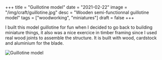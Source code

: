 +++
title = "Guillotine model"
date = "2021-02-22"
image = "/img/craft/guillotine.jpg"
desc = "Wooden semi-functionnal guillotine model"
tags = ["woodworking", "miniatures"]
draft = false
+++

I built this model guillotine for fun when I decided to go back to building miniature things, it also was a nice exercice in timber framing since I used real wood joints to assemble the structure. It is built with wood, cardstock and aluminium for the blade.

![Guillotine model](/img/craft/guillotine.jpg)
